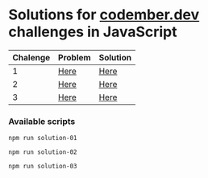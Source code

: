 # **Solutions for [codember.dev](https://codember.dev) challenges in JavaScript**

| Chalenge | Problem | Solution |
| -------- | ------- | -------- |
| 1 | [Here](solutions/challenge-01/README.md) | [Here](solutions/challenge-01/index.js) |
| 2 | [Here](solutions/challenge-02/README.md) | [Here](solutions/challenge-02/index.js) |
| 3 | [Here](solutions/challenge-03/README.md) | [Here](solutions/challenge-03/index.js) |

### Available scripts

`npm run solution-01`

`npm run solution-02`

`npm run solution-03`

